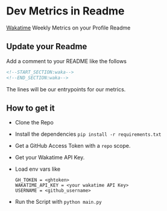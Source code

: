 # Dev Metrics in Readme

[Wakatime](https://wakatime.com) Weekly Metrics on your Profile Readme

## Update your Readme

Add a comment to your README like the follows

```md
<!--START_SECTION:waka-->
<!--END_SECTION:waka-->
```

The lines will be our entrypoints for our metrics.

## How to get it

- Clone the Repo
- Install the dependencies `pip install -r requirements.txt`
- Get a GitHub Access Token with a `repo` scope.
- Get your Wakatime API Key.
- Load env vars like
  
  ```text
  GH_TOKEN = <ghtoken>
  WAKATIME_API_KEY = <your wakatime API Key>
  USERNAME = <github_username>
  ```

- Run the Script with `python main.py`
